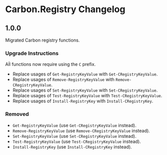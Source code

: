 
# Carbon.Registry Changelog

## 1.0.0

Migrated Carbon registry functions.

### Upgrade Instructions

Aĺl functions now require using the `C` prefix.

* Replace usages of `Get-RegistryKeyValue` with `Get-CRegistryKeyValue`.
* Replace usages of `Remove-RegistryKeyValue` with `Remove-CRegistryKeyValue`.
* Replace usages of `Set-RegistryKeyValue` with `Set-CRegistryKeyValue`.
* Replace usages of `Test-RegistryKeyValue` with `Test-CRegistryKeyValue`.
* Replace usages of `Install-RegistryKey` with `Install-CRegistryKey`.

### Removed

* `Get-RegistryKeyValue` (use `Get-CRegistryKeyValue` instead).
* `Remove-RegistryKeyValue` (use `Remove-CRegistryKeyValue` instead).
* `Set-RegistryKeyValue` (use `Set-CRegistryKeyValue` instead).
* `Test-RegistryKeyValue` (use `Test-CRegistryKeyValue` instead).
* `Install-RegistryKey` (use `Install-CRegistryKey` instead).
